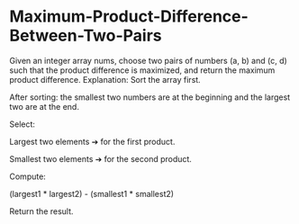 # Maximum-Product-Difference-Between-Two-Pairs
Given an integer array nums, choose two pairs of numbers (a, b) and (c, d) such that the product difference is maximized, and return the maximum product difference.
Explanation:
Sort the array first.

After sorting: the smallest two numbers are at the beginning and the largest two are at the end.

Select:

Largest two elements ➔ for the first product.

Smallest two elements ➔ for the second product.

Compute:

(largest1 * largest2) - (smallest1 * smallest2)

Return the result.
